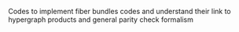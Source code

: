 Codes to implement fiber bundles codes and understand their link to hypergraph products and general parity check formalism
